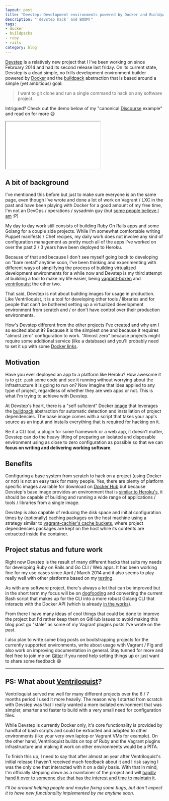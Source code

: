 ```yaml
---
layout: post
title: "Devstep: Development environments powered by Docker and Buildpacks"
description: "'devstep hack' and BOOM!"
tags:
- docker
- buildpacks
- ruby
- rails
category: blog
---
```


[Devstep](http://fgrehm.viewdocs.io/devstep) is a relatively new project that I
I've been working on since February 2014 and had its second release last friday.
On its current state, Devstep is a dead simple, no frills development environment
builder powered by [Docker](https://www.docker.com/) and the [buildpack](https://devcenter.heroku.com/articles/buildpacks)
abstraction that is based around a simple (yet ambitious) goal:

> I want to git clone and run a single command to hack on any software project.

Intrigued? Check out the demo below of my "canonical [Discourse](http://www.discourse.org/)
example" and read on for more :smiley:

<div class="flash-video">
  <div>
    <iframe src="//player.vimeo.com/video/99212562" webkitallowfullscreen mozallowfullscreen allowfullscreen></iframe>
  </div>
</div>


## A bit of background

I've mentioned this before but just to make sure everyone is on the same page,
even though I've wrote and done a lot of work on Vagrant / LXC in the past and
have been playing with Docker for a good amount of my free time, I'm not an DevOps /
operations / sysadmin guy (but [some people believe I am](https://twitter.com/jeffsussna/status/377905545048756224)
:P)

My day to day work still consists of building Ruby On Rails apps and some Golang
for a couple side projects. While I'm somewhat comfortable writing Puppet manifests
/ Chef recipes, my daily work does not involve any kind of configuration management
as pretty much all of the apps I've worked on over the past 2 / 3 years have been
deployed to Heroku.

Because of that and because I don't see myself going back to developing on "bare
metal" anytime soon, I've been thinking and experimenting with different ways of
simplifying the process of building virtualized development environments for a
while now and Devstep is my third attempt at building a tool to make my life
easier, being [vagrant-boxen](https://github.com/fgrehm/vagrant-boxen) and
[ventriloquist](https://github.com/fgrehm/ventriloquist) the other two.

That said, Devstep is not about building images for usage in production. Like
Ventriloquist, it is a tool for developing other tools / libraries and for people
that can't be bothered setting up a virtualized development environment from
scratch and / or don't have control over their production environments.

How's Devstep different from the other projects I've created and why am I so
excited about it? Because it is the simplest one and because it requires "almost
zero" configuration to work. "Almost zero" because projects might require
some additional service (like a database) and you'll probably need to set it up
with some [Docker links](http://docs.docker.com/userguide/dockerlinks/).


## Motivation

Have you ever deployed an app to a platform like Heroku? How awesome it is to
`git push` some code and see it running without worrying about the infrastructure
it is going to run on? Now imagine that idea applied to any type of project,
regardless of whether they are web apps or not. This is what I'm trying to achieve
with Devstep.

At Devstep's heart, there is a "self suficient" Docker [image](http://docs.docker.com/introduction/understanding-docker/#docker-images)
that leverages the [buildpack](https://devcenter.heroku.com/articles/buildpacks)
abstraction for automatic detection and installation of project dependencies. The
base image comes with a script that takes your app's source as an input and installs
everything that is required for hacking on it.

Be it a CLI tool, a plugin for some framework or a web app, it doesn't matter,
Devstep can do the heavy lifting of preparing an isolated and disposable
environment using as close to zero configuration as possible so that we can
**focus on writing and delivering working software**.


## Benefits

Configuring a base system from scratch to hack on a project (using Docker or not)
is not an easy task for many people. Yes, there are plenty of platform specific
images available for download on [Docker Hub](https://hub.docker.com/) but because
Devstep's base image provides an environment that is [similar to Heroku's](https://github.com/progrium/cedarish),
it should be capable of building and running a wide range of applications / tools
/ libraries from a single image.

Devstep is also capable of reducing the disk space and initial configuration times by
(optionally) caching packages on the host machine using a strategy similar to [vagrant-cachier's cache buckets](http://fgrehm.viewdocs.io/vagrant-cachier/how-does-it-work),
where project dependencies packages are kept on the host while its contents are
extracted inside the container.


## Project status and future work

Right now Devstep is the result of many different hacks that suits my needs for
developing Ruby on Rails and Go CLI / Web apps. It has been working fine for my
use cases since April / March 2014 and it also seems to play really well with
other platforms based on my [testing](https://github.com/fgrehm/devstep-examples).

As with any software project, there's always a lot that can be improved but in
the short term my focus will be on [dogfooding](http://en.wikipedia.org/wiki/Eating_your_own_dog_food)
and converting the current Bash script that makes up for the CLI into a more
robust Golang CLI that interacts with the Docker API (which is already [in the works](https://github.com/fgrehm/devstep-cli)).

From there I have many ideas of cool things that could be done to improve the
project but I'd rather keep them on GitHub issues to avoid making this blog post
go "stale" as some of my Vagrant plugins posts I've wrote on the past.

I also plan to write some blog posts on bootstrapping projects for the currently
supported environments, write about usage with Vagrant / Fig and also work on
improving documentation in general. Stay tunned for more and feel free to join
me on [Gitter](https://gitter.im/fgrehm/devstep) if you need help setting things
up or just want to share some feedback :smiley:

-----------------------------------------------------------------------------

## PS: What about [Ventriloquist](/blog/2013/09/11/announcing-ventriloquist/)?

Ventriloquist served me well for many different projects over the 6 / 7 months
period I used it more heavily. The reason why I started from scratch with Devstep
was that I really wanted a more isolated environment that was simpler, smarter
and faster to build with a very small need for configuration files.

While Devstep is currently Docker only, it's core functionality is provided by
handful of bash scripts and could be extracted and adapted to other environments
(like your very own laptop or Vagrant VMs for example). On the other hand, Ventriloquist
builds on top of Ruby and the Vagrant plugins infrastructure and making it work
on other environments would be a PITA.

To finish this up, I need to say that after almost an year after Ventriloquist's
initial release I haven't received much feedback about it and I risk saying I was the
only one that interacted with it on a daily basis. With that in mind, I'm
officially stepping down as a maintainer of the project and will
[hapilly hand it over to someone else that has the interest and time to maintain it](https://github.com/fgrehm/ventriloquist/issues/63).

_I'll be around helping people and maybe fixing some bugs, but don't expect it to
have new functionality implemented by me anytime soon._
